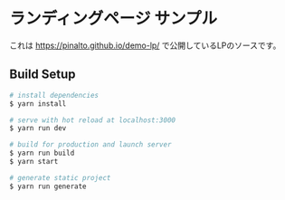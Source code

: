 # ランディングページ サンプル

これは https://pinalto.github.io/demo-lp/ で公開しているLPのソースです。

## Build Setup

``` bash
# install dependencies
$ yarn install

# serve with hot reload at localhost:3000
$ yarn run dev

# build for production and launch server
$ yarn run build
$ yarn start

# generate static project
$ yarn run generate
```
